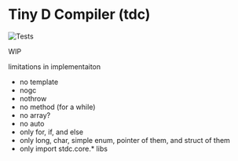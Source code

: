 # Tiny D Compiler (tdc)

![Tests](https://github.com/klknn/tdc/workflows/Tests/badge.svg)

WIP

limitations in implementaiton

- no template
- nogc
- nothrow
- no method (for a while)
- no array?
- no auto
- only for, if, and else
- only long, char, simple enum, pointer of them, and struct of them
- only import stdc.core.* libs
